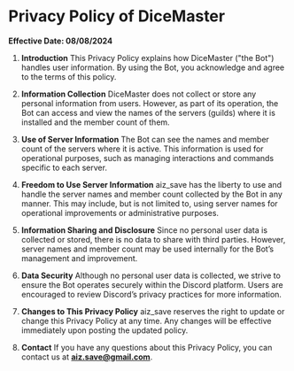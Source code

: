 # Privacy Policy of DiceMaster

**Effective Date: 08/08/2024**

1. **Introduction**
   This Privacy Policy explains how DiceMaster ("the Bot") handles user information. By using the Bot, you acknowledge and agree to the terms of this policy.

2. **Information Collection**
   DiceMaster does not collect or store any personal information from users. However, as part of its operation, the Bot can access and view the names of the servers (guilds) where it is installed and the member count of them.

3. **Use of Server Information**
   The Bot can see the names and member count of the servers where it is active. This information is used for operational purposes, such as managing interactions and commands specific to each server. 

4. **Freedom to Use Server Information**
   aiz_save has the liberty to use and handle the server names and member count collected by the Bot in any manner. This may include, but is not limited to, using server names for operational improvements or administrative purposes.

5. **Information Sharing and Disclosure**
   Since no personal user data is collected or stored, there is no data to share with third parties. However, server names and member count may be used internally for the Bot’s management and improvement.

6. **Data Security**
   Although no personal user data is collected, we strive to ensure the Bot operates securely within the Discord platform. Users are encouraged to review Discord’s privacy practices for more information.

7. **Changes to This Privacy Policy**
   aiz_save reserves the right to update or change this Privacy Policy at any time. Any changes will be effective immediately upon posting the updated policy.

7. **Contact**
   If you have any questions about this Privacy Policy, you can contact us at **aiz.save@gmail.com**.
